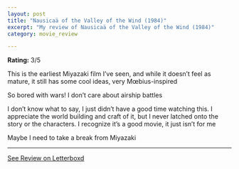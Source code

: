```yaml
---
layout: post
title: "Nausicaä of the Valley of the Wind (1984)"
excerpt: "My review of Nausicaä of the Valley of the Wind (1984)"
category: movie_review

---
```


**Rating:** 3/5

This is the earliest Miyazaki film I’ve seen, and while it doesn’t feel as mature, it still has some cool ideas, very Mœbius-inspired

So bored with wars! I don’t care about airship battles

I don’t know what to say, I just didn’t have a good time watching this. I appreciate the world building and craft of it, but I never latched onto the story or the characters. I recognize it’s a good movie, it just isn’t for me

Maybe I need to take a break from Miyazaki

<hr>

[See Review on Letterboxd](https://boxd.it/4c9j9J)
